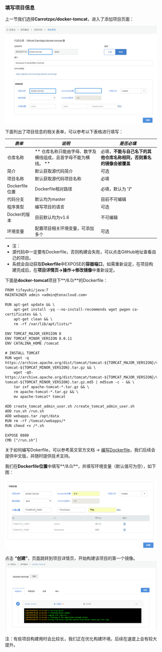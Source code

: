 ### 填写项目信息
上一节我们选择**Carrotzpc/docker-tomcat**，进入了添加项目页面：

![addproject](/images/ci/ci-addproject.jpg)

下面列出了项目信息的相关表单，可以参考以下表格进行填写：

| *表单*           | *说明* | *是否必填* |
| --             | -- | -- |
| 仓库名称       | ** 仓库名称只能由字母、数字及横线组成，且首字母不能为横线。 ** | 必填，**不能与自己名下的其他仓库名称相同，否则重名的镜像会被覆盖** |
| 简介           | 默认获取源代码简介 | 可选 |
| 项目名称       | 默认获取源代码项目名称 | 必填 |
| Dockerfile位置 | Dockerfile相对路径 | 必填，默认为 **'/'** |
| 代码分支       | 默认均为master | 目前不可编辑 |
| 程序类型       | 编写项目的语言 | 可选 |
| Docker的版本   | 目前默认均为v1.6 | 不可编辑 |
| 环境变量       | 配置项目相关环境变量，可添加多个 | 可选 |

* 注：
 * 源代码中一定要有Dockerfile，否则构建会失败，可以点击GitHub地址查看自己的项目。
 * 系统会自动获取**Dokerfile**中EXPOSE的**容器端口**，如需重新设定，在项目构建完成后，在**项目详情页->操作->修改镜像**中重新设定。

下面是**docker-tomcat**项目下**/8.0/**的Dockerfile：

```
FROM tifayuki/java:7
MAINTAINER admin <admin@tenxcloud.com>

RUN apt-get update && \
    apt-get install -yq --no-install-recommends wget pwgen ca-certificates && \
    apt-get clean && \
    rm -rf /var/lib/apt/lists/*

ENV TOMCAT_MAJOR_VERSION 8
ENV TOMCAT_MINOR_VERSION 8.0.11
ENV CATALINA_HOME /tomcat

# INSTALL TOMCAT
RUN wget -q https://archive.apache.org/dist/tomcat/tomcat-${TOMCAT_MAJOR_VERSION}/v${TOMCAT_MINOR_VERSION}/bin/apache-tomcat-${TOMCAT_MINOR_VERSION}.tar.gz && \
    wget -qO- https://archive.apache.org/dist/tomcat/tomcat-${TOMCAT_MAJOR_VERSION}/v${TOMCAT_MINOR_VERSION}/bin/apache-tomcat-${TOMCAT_MINOR_VERSION}.tar.gz.md5 | md5sum -c - && \
    tar zxf apache-tomcat-*.tar.gz && \
    rm apache-tomcat-*.tar.gz && \
    mv apache-tomcat* tomcat

ADD create_tomcat_admin_user.sh /create_tomcat_admin_user.sh
ADD run.sh /run.sh
ADD webapps.tar /opt/data
RUN rm -rf /tomcat/webapps/*
RUN chmod +x /*.sh

EXPOSE 8080
CMD ["/run.sh"]
```
关于如何编写Dokerfile，可以参考英文官方文档 -> [编写Dockerfile](http://docs.docker.com/reference/builder/)，我们后续会提供中文版，并随时提供技术支持。

我们在**Dockerfile位置**中填写**/8.0/**，并填写环境变量（默认值可为空），如下图：

![addproject2](/images/ci/ci-addproject2.jpg)

点击 **“创建”**，页面跳转到项目详情页，开始构建该项目的第一个镜像。
![addproject3](/images/ci/ci-addproject3.jpg)

注：有些项目构建用时会比较长，我们正在优化构建环境，后续在速度上会有较大提升。

